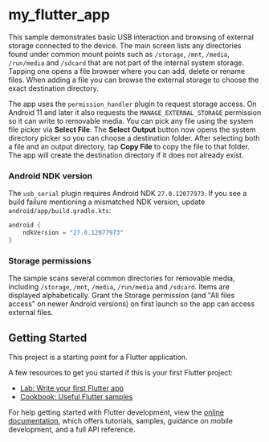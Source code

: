 # my_flutter_app

This sample demonstrates basic USB interaction and browsing of external
storage connected to the device. The main screen lists any directories
found under common mount points such as `/storage`, `/mnt`, `/media`,
`/run/media` and `/sdcard` that are not part of the internal system storage. Tapping
one opens a file browser where you can add, delete or rename files. When
adding a file you can browse the external storage to choose the exact
destination directory.

The app uses the `permission_handler` plugin to request storage access. On
Android 11 and later it also requests the `MANAGE_EXTERNAL_STORAGE`
permission so it can write to removable media.
You can pick any file using the system file picker via **Select File**.
The **Select Output** button now opens the system directory picker so you can
choose a destination folder. After selecting both a file and an output
directory, tap **Copy File** to copy the file to that folder. The app will
create the destination directory if it does not already exist.

### Android NDK version

The `usb_serial` plugin requires Android NDK `27.0.12077973`. If you see a
build failure mentioning a mismatched NDK version, update
`android/app/build.gradle.kts`:

```kotlin
android {
    ndkVersion = "27.0.12077973"
}
```

### Storage permissions

The sample scans several common directories for removable media, including
`/storage`, `/mnt`, `/media`, `/run/media` and `/sdcard`. Items are displayed
alphabetically. Grant the Storage permission (and "All files access" on newer
Android versions) on first launch so the app can access external files.

## Getting Started

This project is a starting point for a Flutter application.

A few resources to get you started if this is your first Flutter project:

- [Lab: Write your first Flutter app](https://docs.flutter.dev/get-started/codelab)
- [Cookbook: Useful Flutter samples](https://docs.flutter.dev/cookbook)

For help getting started with Flutter development, view the
[online documentation](https://docs.flutter.dev/), which offers tutorials,
samples, guidance on mobile development, and a full API reference.
